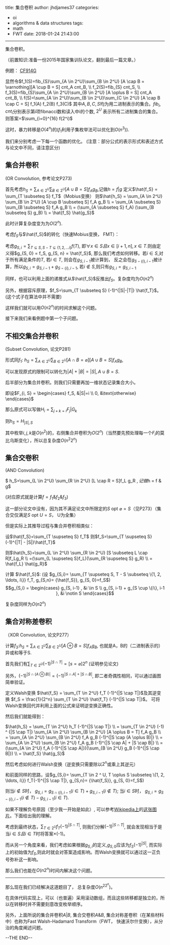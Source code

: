 title: 集合卷积
author: jhdjames37
categories:
  - oi
  - algorithms & data structures
tags:
  - math
  - FWT
date: 2018-01-24 21:43:00
---
集合卷积。

（前置知识:准备一份2015年国家集训队论文，翻到最后一篇文章。）

<!--- more --->

例题： [CF914G](http://codeforces.com/contest/914/problem/G)

显然令$f_1(S)=fib_{S}\sum_{A \in 2^U}\sum_{B \in 2^U} [A \cap B = \varnothing][A \cup B = S] cnt_A cnt_B, \\
f_2(S)=fib_{S} cnt_S, \\
f_3(S)=fib_{S}\sum_{A \in 2^U}\sum_{B \in 2^U} [A \oplus B = S] cnt_A cnt_B, \\
f(S)=\sum_{A \in 2^U}\sum_{B \in 2^U}\sum_{C \in 2^U} [A \cap B \cap C = S] f_1(A) f_2(B) f_3(C)$
其中$A, B, C, S$均为用二进制表示的集合。$fib_i, cnt_i$分别表示第i项fibnacci数和读入中i的个数, $2^U$ 表示所有二进制集合的集合。
则答案=$\sum_{i=0}^{16} f(2^i)$

这时，暴力转移是$O(4^n)$的($f_1$利用子集枚举法可以优化到$O(n^3)$).

我们来分别考虑一下每一个函数的优化。
(注意：部分公式的表示形式和表述方式与论文中不同，请注意区分)

## 集合并卷积

(OR Convolution, 参考论文P273)

首先考虑$h_S = \sum_{A \in 2^U}\sum_{B \in 2^U}[A \cup B = S] f_A g_B$,记做$h = f | g$
定义$\hat{f_S} = \sum_{T \subseteq S} f_T$（Mobius变换）
则$\hat{h_S} = \sum_{A \in 2^U} \sum_{B \in 2^U} [A \cup B \subseteq S] f_A g_B \\
= \sum_{A \subseteq S} \sum_{B \subseteq S} f_A g_B \\
= (\sum_{A \subseteq S} f_A) (\sum_{B \subseteq S} g_B) \\
= \hat{f_S} \hat{g_S}$

此时计算复杂度变为为$O(2^n)$.

考虑$f_S$与$\hat{f_S}$的转化（快速Mobius变换， FMT）：

考虑$g_{S, i} = \sum_{T \subseteq S, S - T \subseteq \{1, 2, \ldots i\}} f(T)$, 即$\forall x \in S且 x \in [i + 1, n], x \in T$.则由定义得$g_{S, 0} = f_S, g_{S, n} = \hat{f_S}$, 那么我们考虑如何转移。若$i \in S$,对于所有满足条件的$T$, 若$i \in T$, 则会在$g_{S, i - 1}$被计算到， 反之会在$g_{S - \{i\}, i - 1}$被计算，所以$g_{S, i} = g_{S, i - 1} + g_{S - \{i\}, i - 1}$, 若$i \notin S$,则只有$g_{S, i} = g_{S, i - 1}$

同样，也可以利用上面的递推式从$\hat{f_S}$反推出$f_S$。复杂度均为$O(n2^n)$

另外，根据容斥原理，$f_S=\sum_{T \subseteq S} (-1)^{|S|-|T|} \hat{f_T}$。 (这个式子在算法中并不需要)

这样我们就可以用$O(n2^n)$的时间求解这个问题。

接下来我们来看例题中第一个子问题。

## 不相交集合并卷积

(Subset Convolution, 论文P281)

形式同$f_1$: $h_S=\sum_{A \in 2^U}\sum_{B \in 2^U} [A \cap B = \varnothing][A \cup B = S] f_A g_B$,

可以发现原式的限制可以转化为$|A| + |B| = |S|, A \cup B = S$.

后半部分为集合并卷积。则我们只需要再加一维状态记录集合大小。

即设$F_{i, S} = \begin{cases} f_S, &|S|=i \\ 0, &\text{otherwise} \end{cases}$


那么原式可以写做$H_i = \sum_{j + k = i}F_j | G_k$

则$h_S = H_{|S|, S}$

其中枚举$i,j,k$是$O(n^2)$的，右侧集合并卷积为$O(2^n)$（当然要先预处理每一个$F_i$的莫比乌斯变化），所以总复杂度$O(n^2 2^n)$

## 集合交卷积

(AND Convolution)

$
h_S=\sum_{L \in 2^U} \sum_{R \in 2^U} [L \cap R = S]f_L g_R
$, 记做$h = f \& g$

(对应原式就是计算$f = f_1 \& f_2 \& f_3$)

这一部分论文中没有，因为其不满足论文中所限定的$S \text{ opt } \varnothing = S$（见P273）（集合交仅满足$S \text{ opt } U = S$， U为全集）

但是实际上其推导过程与集合并卷积相类似：

设$\hat{f_S}=\sum_{T \supseteq S} f_T$
则$f_S=\sum_{T \supseteq S} (-1)^{|T| - |S|}\hat{f_T}$

则$\hat{h_S}=\sum_{L \in 2^U} \sum_{R \in 2^U} [S \subseteq L \cap R]f_Lg_R \\
=(\sum_{L \supseteq S}f_L)(\sum_{R \supseteq  S} g_R) \\
= \hat{f_L} \hat{g_R}$

计算 $\hat{f_S}$:
(设 $g_{S,i}= \sum_{T \supseteq S, T - S \subseteq \{1, 2, \ldots, i\}} f_T, g_{S,n}= {\hat{f_S}}, g_{S, 0}=f_S$)
$$g_{S,i} = \begin{cases} g_{S, i-1} , &i \in S \\ g_{S, i-1} + g_{S \cup \{i\}, i-1 }, &i \notin S \end{cases}$$

复杂度同样为$O(n2^n)$

## 集合对称差卷积

（XOR Convolution, 论文P277）

计算$f_3$:$h_S= \sum_{A \in 2^U}\sum_{B \in 2^U} [A \oplus B = S] f_A g_B$, 也就是A，B的（二进制表示的）异或和等于S.

首先我们有$\sum_{T \in 2^U}(-1)^{|S \cap T|} = [s = \varnothing] 2^n$ (证明参见论文)

另外，$(-1) ^ {|S \cap (A \oplus B)|} = (-1) ^ {|S \cap A| + |S \cap B|}$, 即二者奇偶性相同，可以通过画图简单验证。

定义Walsh变换 $\hat{f_S} = \sum_{T \in 2^U} f_T (-1)^{|S \cap T|}$及其逆变换 $f_S = \frac{1}{2^n} \sum_{T \in 2^U} \hat{f_T} (-1)^{|S \cap T|}$。
可将Walsh变换回代并利用上面的公式来证明逆变换正确性。

然后我们就能得到：

$\hat{h_S} = \sum_{T \in 2^U} h_T (-1)^{|S \cap T|} \\
= \sum_{T \in 2^U} (-1) ^ {|S \cap T|} \sum_{A \in 2^U} \sum_{B \in 2^U} [A \oplus B = T] f_A g_B \\
= \sum_{A \in 2^U} \sum_{B \in 2^U} f_A g_B (-1)^{|S \cap (A \oplus B)|}  \\
= \sum_{A \in 2^U} \sum_{B \in 2^U} f_A g_B (-1)^{|S \cap A| + |S \cap B|} \\
= (\sum_{A \in 2^U} f_A (-1)^{|S \cap A|})(\sum_{B \in 2^U} g_B (-1)^{|S \cap B|}) \\
= \hat{f_S} \hat{g_S}$

然后考虑如何进行Walsh变换（逆变换只需要除以$2^n$或乘上其逆元）

和前面同样的思路，设$g_{S,i}= \sum_{T \in 2 ^ U, T \oplus S \subseteq \{1, 2, \ldots, i\}} f_T(-1)^{|S \cap T|}, g_{S,n}= {\hat{f_S}}, g_{S, 0}=f_S$)

则当$i \notin S$时， $g_{S, i} = g_{S \cap \{i\}, i - 1} (i \in T) + g_{S, i - 1} (i \notin T)$; 
当$i \in S$时， $g_{S, i} = g_{S - \{i\}, i - 1}(i \notin T) - g_{S, i - 1}(i \in T)$.

如果不理解负号原因（至少我一开始是如此）, 可以参考[Wikipedia上](https://en.wikipedia.org/wiki/Fast_Walsh%E2%80%93Hadamard_transform)的[这张图片](https://en.wikipedia.org/wiki/Fast_Walsh%E2%80%93Hadamard_transform#/media/File:Fast_walsh_hadamard_transform_8.svg)。下面给出我的理解。

考虑到最终状态，$\sum_{T \in 2^U} f_T (-1)^{|S \cap T|}$, 则我们分解$(-1)^{|S \cap T|}$, 就会发现相当于是当$i \in S 且 i \in T$时将答案×(-1)。

而从另一个角度来看，我们考虑如果根据$g_{S, i}$的定义,$g_{S, 0}$应该为$f_S (-1)^{|S|}$, 而实际上的初始值为$f_S$,则此时就会对答案造成影响。而Walsh变换就可以通过这一正负号弥补这一影响。

那么我们也能在$O(n2^n)$时间内解决这个问题。

---

那么现在我们已经解决这道题目了， 总复杂度$O(n^22^n)$。

在具体代码实现上，可以（也普遍）采用滚动数组，而且这些转移都是独立的，所以在转移时并不需要刻意改变枚举顺序。

另外，上面所说的集合并卷积$A | B$, 集合交卷积$A \& B$, 集合对称差卷积（在某些材料中）也称为Fast Walsh-Hadamard Transform（FWT， 快速沃尔什变换），从分治的角度阐述问题。

--THE END--

